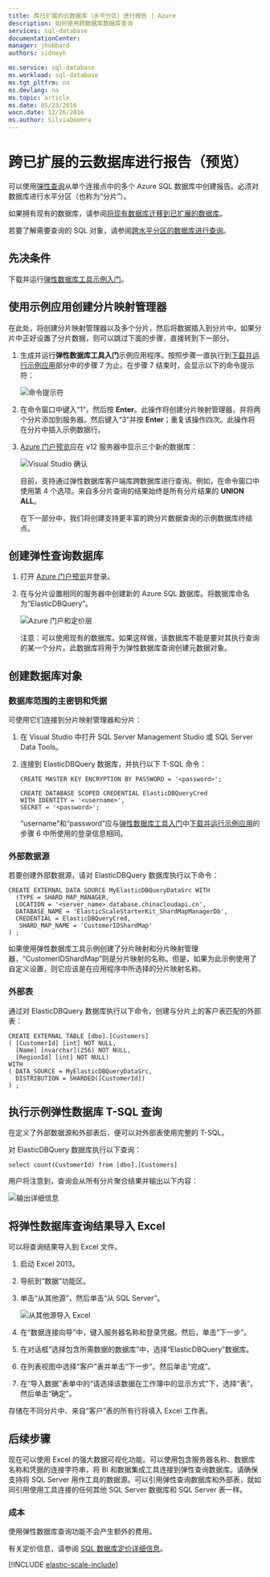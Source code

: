 ```yaml
---
title: 跨已扩展的云数据库（水平分区）进行报告 | Azure
description: 如何使用跨数据库数据库查询
services: sql-database
documentationCenter: 
manager: jhubbard
authors: sidneyh

ms.service: sql-database
ms.workload: sql-database
ms.tgt_pltfrm: na
ms.devlang: na
ms.topic: article
ms.date: 05/23/2016
wacn.date: 12/26/2016
ms.author: SilviaDoomra
---
```


# 跨已扩展的云数据库进行报告（预览）

可以使用[弹性查询](./sql-database-elastic-query-overview.md)从单个连接点中的多个 Azure SQL 数据库中创建报告。必须对数据库进行水平分区（也称为“分片”）。

如果拥有现有的数据库，请参阅[将现有数据库迁移到已扩展的数据库](./sql-database-elastic-convert-to-use-elastic-tools.md)。

若要了解需要查询的 SQL 对象，请参阅[跨水平分区的数据库进行查询](./sql-database-elastic-query-horizontal-partitioning.md)。

## 先决条件

下载并运行[弹性数据库工具示例入门](./sql-database-elastic-scale-get-started.md)。

## 使用示例应用创建分片映射管理器

在此处，将创建分片映射管理器以及多个分片，然后将数据插入到分片中。如果分片中正好设置了分片数据，则可以跳过下面的步骤，直接转到下一部分。

1. 生成并运行**弹性数据库工具入门**示例应用程序。按照步骤一直执行到[下载并运行示例应用](./sql-database-elastic-scale-get-started.md#Getting-started-with-elastic-database-tools)部分中的步骤 7 为止。在步骤 7 结束时，会显示以下的命令提示符：

    ![命令提示符][1]

2.  在命令窗口中键入“1”，然后按 **Enter**。此操作将创建分片映射管理器，并将两个分片添加到服务器。然后键入“3”并按 **Enter**；重复该操作四次。此操作将在分片中插入示例数据行。
3.  [Azure 门户预览](https://portal.azure.cn)应在 v12 服务器中显示三个新的数据库：

    ![Visual Studio 确认][2]

    目前，支持通过弹性数据库客户端库跨数据库进行查询。例如，在命令窗口中使用第 4 个选项。来自多分片查询的结果始终是所有分片结果的 **UNION ALL**。

    在下一部分中，我们将创建支持更丰富的跨分片数据查询的示例数据库终结点。

## 创建弹性查询数据库

1. 打开 [Azure 门户预览](https://portal.azure.cn)并登录。
2. 在与分片设置相同的服务器中创建新的 Azure SQL 数据库。将数据库命名为“ElasticDBQuery”。

    ![Azure 门户和定价层][3]

    注意：可以使用现有的数据库。如果这样做，该数据库不能是要对其执行查询的某一个分片。此数据库将用于为弹性数据库查询创建元数据对象。

## 创建数据库对象

### 数据库范围的主密钥和凭据

可使用它们连接到分片映射管理器和分片：

1. 在 Visual Studio 中打开 SQL Server Management Studio 或 SQL Server Data Tools。
2. 连接到 ElasticDBQuery 数据库，并执行以下 T-SQL 命令：

    ```
    CREATE MASTER KEY ENCRYPTION BY PASSWORD = '<password>';

    CREATE DATABASE SCOPED CREDENTIAL ElasticDBQueryCred
    WITH IDENTITY = '<username>',
    SECRET = '<password>';
    ```

    “username”和“password”应与[弹性数据库工具入门](./sql-database-elastic-scale-get-started.md)中[下载并运行示例应用](./sql-database-elastic-scale-get-started.md#Getting-started-with-elastic-database-tools)的步骤 6 中所使用的登录信息相同。

### 外部数据源

若要创建外部数据源，请对 ElasticDBQuery 数据库执行以下命令：

```
CREATE EXTERNAL DATA SOURCE MyElasticDBQueryDataSrc WITH
  (TYPE = SHARD_MAP_MANAGER,
  LOCATION = '<server_name>.database.chinacloudapi.cn',
  DATABASE_NAME = 'ElasticScaleStarterKit_ShardMapManagerDb',
  CREDENTIAL = ElasticDBQueryCred,
   SHARD_MAP_NAME = 'CustomerIDShardMap'
) ;
```

 如果使用弹性数据库工具示例创建了分片映射和分片映射管理器，“CustomerIDShardMap”则是分片映射的名称。但是，如果为此示例使用了自定义设置，则它应该是在应用程序中所选择的分片映射名称。

### 外部表

通过对 ElasticDBQuery 数据库执行以下命令，创建与分片上的客户表匹配的外部表：

```
CREATE EXTERNAL TABLE [dbo].[Customers]
( [CustomerId] [int] NOT NULL,
  [Name] [nvarchar](256) NOT NULL,
  [RegionId] [int] NOT NULL)
WITH
( DATA_SOURCE = MyElasticDBQueryDataSrc,
  DISTRIBUTION = SHARDED([CustomerId])
) ;
```

## 执行示例弹性数据库 T-SQL 查询

在定义了外部数据源和外部表后，便可以对外部表使用完整的 T-SQL。

对 ElasticDBQuery 数据库执行以下查询：

```
select count(CustomerId) from [dbo].[Customers]
```

用户将注意到，查询会从所有分片聚合结果并输出以下内容：

![输出详细信息][4]

## 将弹性数据库查询结果导入 Excel

 可以将查询结果导入到 Excel 文件。

1. 启动 Excel 2013。
2. 	导航到“数据”功能区。
3. 	单击“从其他源”，然后单击“从 SQL Server”。

    ![从其他源导入 Excel][5]
4. 	在“数据连接向导”中，键入服务器名称和登录凭据。然后，单击“下一步”。
5. 	在对话框“选择包含所需数据的数据库”中，选择“ElasticDBQuery”数据库。
6. 	在列表视图中选择“客户”表并单击“下一步”。然后单击“完成”。
7. 	在“导入数据”表单中的“请选择该数据在工作簿中的显示方式”下，选择“表”，然后单击“确定”。

存储在不同分片中、来自“客户”表的所有行将填入 Excel 工作表。

## 后续步骤
现在可以使用 Excel 的强大数据可视化功能。可以使用包含服务器名称、数据库名称和凭据的连接字符串，将 BI 和数据集成工具连接到弹性查询数据库。请确保支持将 SQL Server 用作工具的数据源。可以引用弹性查询数据库和外部表，就如同引用使用工具连接的任何其他 SQL Server 数据库和 SQL Server 表一样。

### 成本
使用弹性数据库查询功能不会产生额外的费用。

有关定价信息，请参阅 [SQL 数据库定价详细信息](https://www.azure.cn/pricing/details/sql-database/)。

[!INCLUDE [elastic-scale-include](../../includes/elastic-scale-include.md)]

<!--Image references-->
[1]: ./media/sql-database-elastic-query-getting-started/cmd-prompt.png
[2]: ./media/sql-database-elastic-query-getting-started/portal.png
[3]: ./media/sql-database-elastic-query-getting-started/tiers.png
[4]: ./media/sql-database-elastic-query-getting-started/details.png
[5]: ./media/sql-database-elastic-query-getting-started/exel-sources.png
<!--anchors-->

<!---HONumber=Mooncake_Quality_Review_1215_2016-->